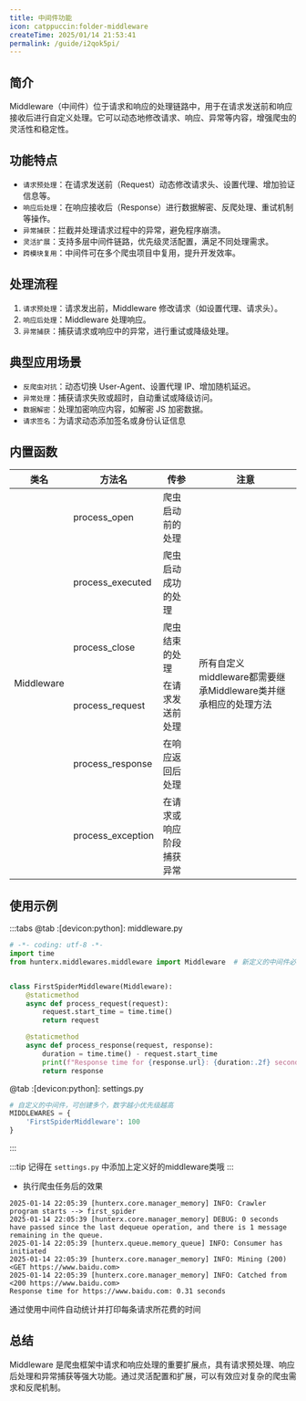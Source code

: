 ```yaml
---
title: 中间件功能
icon: catppuccin:folder-middleware
createTime: 2025/01/14 21:53:41
permalink: /guide/i2qok5pi/
---
```


## 简介

Middleware（中间件）位于请求和响应的处理链路中，用于在请求发送前和响应接收后进行自定义处理。它可以动态地修改请求、响应、异常等内容，增强爬虫的灵活性和稳定性。

## 功能特点

- `请求预处理`：在请求发送前（Request）动态修改请求头、设置代理、增加验证信息等。
- `响应后处理`：在响应接收后（Response）进行数据解密、反爬处理、重试机制等操作。
- `异常捕获`：拦截并处理请求过程中的异常，避免程序崩溃。
- `灵活扩展`：支持多层中间件链路，优先级灵活配置，满足不同处理需求。
- `跨模块复用`：中间件可在多个爬虫项目中复用，提升开发效率。

## 处理流程

1. `请求预处理`：请求发出前，Middleware 修改请求（如设置代理、请求头）。
2. `响应后处理`：Middleware 处理响应。
3. `异常捕获`：捕获请求或响应中的异常，进行重试或降级处理。

## 典型应用场景

- `反爬虫对抗`：动态切换 User-Agent、设置代理 IP、增加随机延迟。
- `异常处理`：捕获请求失败或超时，自动重试或降级访问。
- `数据解密`：处理加密响应内容，如解密 JS 加密数据。
- `请求签名`：为请求动态添加签名或身份认证信息

## 内置函数

<table>
  <thead>
    <tr>
      <th>类名</th>
      <th>方法名</th>
      <th>传参</th>
      <th>注意</th>
    </tr>
  </thead>
  <tbody>
    <tr>
      <td rowspan="6">Middleware</td>
      <td>process_open</td>
      <td>爬虫启动前的处理</td>
      <td rowspan="6">所有自定义middleware都需要继承Middleware类并继承相应的处理方法</td>
    </tr>
    <tr>
      <td>process_executed</td>
      <td>爬虫启动成功的处理</td>
    </tr>
    <tr>
     <td>process_close</td>
     <td>爬虫结束的处理</td>
    </tr>
    <tr>
      <td>process_request</td>
      <td>在请求发送前处理</td>
    </tr>
    <tr>
      <td>process_response</td>
      <td>在响应返回后处理</td>
    </tr>
    <tr>
      <td>process_exception</td>
      <td>在请求或响应阶段捕获异常</td>
    </tr>
  </tbody>
</table>

## 使用示例

:::tabs
@tab :[devicon:python]: middleware.py

```python
# -*- coding: utf-8 -*-
import time
from hunterx.middlewares.middleware import Middleware  # 新定义的中间件必须继承此父类，否则不生效


class FirstSpiderMiddleware(Middleware):
    @staticmethod
    async def process_request(request):
        request.start_time = time.time()
        return request

    @staticmethod
    async def process_response(request, response):
        duration = time.time() - request.start_time
        print(f"Response time for {response.url}: {duration:.2f} seconds")
        return response
```

@tab :[devicon:python]: settings.py

```python
# 自定义的中间件，可创建多个，数字越小优先级越高
MIDDLEWARES = {
    'FirstSpiderMiddleware': 100
}
```
:::

:::tip
记得在 `settings.py` 中添加上定义好的middleware类哦
:::

- 执行爬虫任务后的效果

```shell
2025-01-14 22:05:39 [hunterx.core.manager_memory] INFO: Crawler program starts --> first_spider
2025-01-14 22:05:39 [hunterx.core.manager_memory] DEBUG: 0 seconds have passed since the last dequeue operation, and there is 1 message remaining in the queue.
2025-01-14 22:05:39 [hunterx.queue.memory_queue] INFO: Consumer has initiated
2025-01-14 22:05:39 [hunterx.core.manager_memory] INFO: Mining (200) <GET https://www.baidu.com>
2025-01-14 22:05:39 [hunterx.core.manager_memory] INFO: Catched from <200 https://www.baidu.com>
Response time for https://www.baidu.com: 0.31 seconds
```

通过使用中间件自动统计并打印每条请求所花费的时间

## 总结

Middleware 是爬虫框架中请求和响应处理的重要扩展点，具有请求预处理、响应后处理和异常捕获等强大功能。通过灵活配置和扩展，可以有效应对复杂的爬虫需求和反爬机制。
